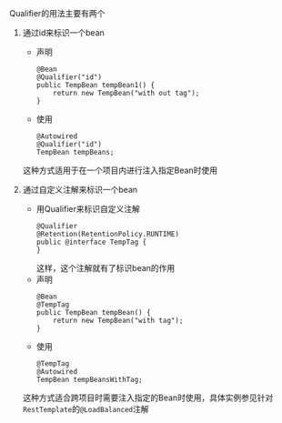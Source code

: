 Qualifier的用法主要有两个
1. 通过id来标识一个bean
    + 声明
        ```
        @Bean
        @Qualifier("id")
        public TempBean tempBean1() {
            return new TempBean("with out tag");
        }
        ```
    + 使用
        ```
        @Autowired
        @Qualifier("id")
        TempBean tempBeans;
        ```
     这种方式适用于在一个项目内进行注入指定Bean时使用
     
2. 通过自定义注解来标识一个bean
    + 用Qualifier来标识自定义注解
        ```
        @Qualifier
        @Retention(RetentionPolicy.RUNTIME)
        public @interface TempTag {
        }
        ```
        这样，这个注解就有了标识bean的作用
    + 声明
        ```
        @Bean
        @TempTag
        public TempBean tempBean() {
            return new TempBean("with tag");
        }
        ```
    + 使用
        ```
        @TempTag
        @Autowired
        TempBean tempBeansWithTag;
        ```
    这种方式适合跨项目时需要注入指定的Bean时使用，具体实例参见针对`RestTemplate`的`@LoadBalanced`注解